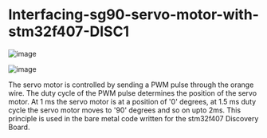 # Interfacing-sg90-servo-motor-with-stm32f407-DISC1

![image](https://user-images.githubusercontent.com/56625259/130080296-e2cd51da-600a-4584-85c7-ff7283a5eb2a.png)


![image](https://user-images.githubusercontent.com/56625259/130080344-4e280f41-d8cb-43d3-a9fe-013cfe64d3b6.png)

The servo motor is controlled by sending a PWM pulse through the orange wire. The duty cycle of the PWM pulse determines the position of the servo motor. At 1 ms the servo motor is at a position of '0' degrees, at 1.5 ms duty cycle the servo motor moves to '90' degrees and so on upto 2ms. This principle is used in the bare metal code written for the stm32f407 Discovery Board.
